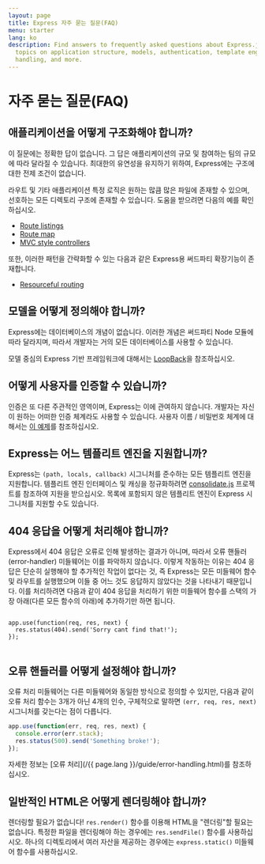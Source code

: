 ```yaml
---
layout: page
title: Express 자주 묻는 질문(FAQ)
menu: starter
lang: ko
description: Find answers to frequently asked questions about Express.js, including
  topics on application structure, models, authentication, template engines, error
  handling, and more.
---
```


# 자주 묻는 질문(FAQ)

## 애플리케이션을 어떻게 구조화해야 합니까?

이 질문에는 정확한 답이 없습니다. 그 답은
애플리케이션의 규모 및 참여하는 팀의 규모에 따라 달라질 수 있습니다. 최대한의
유연성을 유지하기 위하여, Express에는 구조에 대한 전제 조건이 없습니다.

라우트 및 기타 애플리케이션 특정 로직은 원하는 많큼 많은 파일에 존재할 수 있으며,
선호하는 모든 디렉토리 구조에 존재할 수 있습니다. 도움을 받으려면
다음의 예를 확인하십시오.

* [Route listings](https://github.com/expressjs/express/blob/4.13.1/examples/route-separation/index.js#L32-47)
* [Route map](https://github.com/expressjs/express/blob/4.13.1/examples/route-map/index.js#L52-L66)
* [MVC style controllers](https://github.com/expressjs/express/tree/master/examples/mvc)

또한, 이러한 패턴을 간략화할 수 있는 다음과 같은 Express용 써드파티 확장기능이 존재합니다.

* [Resourceful routing](https://github.com/expressjs/express-resource)

## 모델을 어떻게 정의해야 합니까?

Express에는 데이터베이스의 개념이 없습니다. 이러한 개념은
써드파티 Node 모듈에 따라 달라지며, 따라서 개발자는
거의 모든 데이터베이스를 사용할 수 있습니다.

모델 중심의 Express 기반 프레임워크에 대해서는 [LoopBack](http://loopback.io)을 참조하십시오.

## 어떻게 사용자를 인증할 수 있습니까?

인증은 또 다른 주관적인 영역이며, Express는
이에 관여하지 않습니다.  개발자는 자신이 원하는 어떠한 인증 체계라도 사용할 수 있습니다.
사용자 이름 / 비밀번호 체계에 대해서는 [이 예제](https://github.com/expressjs/express/tree/master/examples/auth)를 참조하십시오.


## Express는 어느 템플리트 엔진을 지원합니까?

Express는 `(path, locals, callback)` 시그니처를 준수하는 모든 템플리트 엔진을 지원합니다.
템플리트 엔진 인터페이스 및 캐싱을 정규화하려면
[consolidate.js](https://github.com/visionmedia/consolidate.js)
프로젝트를 참조하여 지원을 받으십시오. 목록에 포함되지 않은 템플리트 엔진이 Express 시그니처를 지원할 수도 있습니다.

## 404 응답을 어떻게 처리해야 합니까?

Express에서 404 응답은 오류로 인해 발생하는 결과가 아니며, 따라서
오류 핸들러(error-handler) 미들웨어는 이를 파악하지 않습니다. 이렇게 작동하는 이유는
404 응답은 단순히 실행해야 할 추가적인 작업이 없다는 것,
즉 Express는 모든 미들웨어 함수 및 라우트를 실행했으며 이들 중 어느 것도
응답하지 않았다는 것을 나타내기 때문입니다. 이를 처리하려면
다음과 같이 404 응답을 처리하기 위한 미들웨어 함수를 스택의 가장 아래(다른 모든 함수의 아래)에
추가하기만 하면 됩니다.

<pre>
<code class="language-javascript" translate="no">
app.use(function(req, res, next) {
  res.status(404).send('Sorry cant find that!');
});
</code>
</pre>

## 오류 핸들러를 어떻게 설정해야 합니까?

오류 처리 미들웨어는 다른 미들웨어와 동일한 방식으로 정의할 수 있지만,
다음과 같이 오류 처리 함수는 3개가 아닌 4개의 인수, 구체적으로 말하면 `(err, req, res, next)` 시그니처를 갖는다는 점이 다릅니다.

```js
app.use(function(err, req, res, next) {
  console.error(err.stack);
  res.status(500).send('Something broke!');
});
```

자세한 정보는 [오류 처리](/{{ page.lang }}/guide/error-handling.html)를 참조하십시오.

## 일반적인 HTML은 어떻게 렌더링해야 합니까?

렌더링할 필요가 없습니다! `res.render()` 함수를 이용해 HTML을 "렌더링"할 필요는 없습니다.
특정한 파일을 렌더링해야 하는 경우에는 `res.sendFile()` 함수를 사용하십시오.
하나의 디렉토리에서 여러 자산을 제공하는 경우에는 `express.static()`
미들웨어 함수를 사용하십시오.
